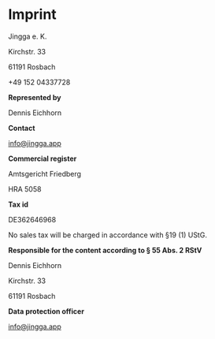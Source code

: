# Imprint

Jingga e. K.

Kirchstr. 33

61191 Rosbach

+49 152 04337728

**Represented by**

Dennis Eichhorn

**Contact**

info@jingga.app

**Commercial register**

Amtsgericht Friedberg

HRA 5058

**Tax id**

DE362646968

No sales tax will be charged in accordance with §19 (1) UStG.

**Responsible for the content according to § 55 Abs. 2 RStV**

Dennis Eichhorn

Kirchstr. 33

61191 Rosbach

**Data protection officer**

info@jingga.app